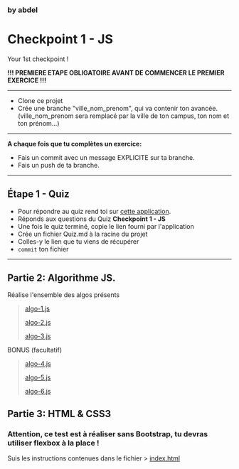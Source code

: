 ### by abdel
# Checkpoint 1 - JS

Your 1st checkpoint ! 

**!!! PREMIERE ETAPE OBLIGATOIRE AVANT DE COMMENCER LE PREMIER EXERCICE !!!**

---

- Clone ce projet
- Crée une branche "ville_nom_prenom", qui va contenir ton avancée. (ville_nom_prenom sera remplacé par la ville de ton campus, ton nom et ton prénom...)

---

**A chaque fois que tu complètes un exercice:**

- Fais un commit avec un message EXPLICITE sur ta branche.
- Fais un push de ta branche.

---
## Étape 1 - Quiz

- Pour répondre au quiz rend toi sur [cette application](https://wild-quiz-client.herokuapp.com/).
- Réponds aux questions du Quiz **Checkpoint 1 - JS**
- Une fois le quiz terminé, copie le lien fourni par l'application
- Crée un fichier Quiz.md à la racine du projet
- Colles-y le lien que tu viens de récupérer
- `commit` ton fichier

---
## Partie 2: Algorithme JS.

Réalise l'ensemble des algos présents

> [algo-1.js](./algo-1.js)
>
> [algo-2.js](./algo-2.js)
>
> [algo-3.js](./algo-3.js)

BONUS (facultatif)
> [algo-4.js](./algo-4.js)
>
> [algo-5.js](./algo-5.js)
>
> [algo-6.js](./algo-6.js)

## Partie 3: HTML & CSS3

### Attention, ce test est à réaliser sans Bootstrap, tu devras utiliser flexbox à la place !

Suis les instructions contenues dans le fichier > [index.html](site/index.html)
